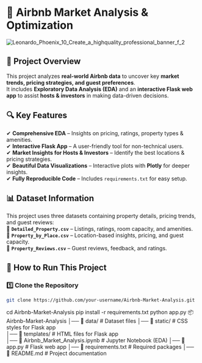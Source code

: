# 🏡 Airbnb Market Analysis & Optimization  

![Leonardo_Phoenix_10_Create_a_highquality_professional_banner_f_2](https://github.com/user-attachments/assets/4d19a0a5-34c9-4bb2-9820-35d06eb1cf40)


## 📌 Project Overview  
This project analyzes **real-world Airbnb data** to uncover key **market trends, pricing strategies, and guest preferences**.  
It includes **Exploratory Data Analysis (EDA)** and an **interactive Flask web app** to assist **hosts & investors** in making data-driven decisions.  

## 🔍 Key Features  
✔ **Comprehensive EDA** – Insights on pricing, ratings, property types & amenities.  
✔ **Interactive Flask App** – A user-friendly tool for non-technical users.  
✔ **Market Insights for Hosts & Investors** – Identify the best locations & pricing strategies.  
✔ **Beautiful Data Visualizations** – Interactive plots with **Plotly** for deeper insights.  
✔ **Fully Reproducible Code** – Includes `requirements.txt` for easy setup.  

## 📊 Dataset Information  
This project uses three datasets containing property details, pricing trends, and guest reviews:  
📌 **`Detailed_Property.csv`** – Listings, ratings, room capacity, and amenities.  
📌 **`Property_by_Place.csv`** – Location-based insights, pricing, and guest capacity.  
📌 **`Property_Reviews.csv`** – Guest reviews, feedback, and ratings.  

## 🚀 How to Run This Project  
### 1️⃣ Clone the Repository  
```bash
git clone https://github.com/your-username/Airbnb-Market-Analysis.git
```

cd Airbnb-Market-Analysis
pip install -r requirements.txt
python app.py
📦 Airbnb-Market-Analysis
│── 📁 data/                    # Dataset files
│── 📁 static/                  # CSS styles for Flask app  
│── 📁 templates/               # HTML files for Flask app  
│── 📄 Airbnb_Market_Analysis.ipynb  # Jupyter Notebook (EDA)
│── 📄 app.py                     # Flask web app
│── 📄 requirements.txt            # Required packages
│── 📄 README.md                   # Project documentation

